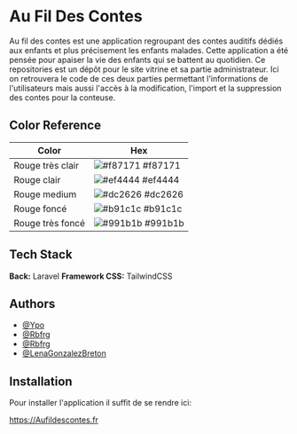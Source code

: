 
# Au Fil Des Contes

Au fil des contes est une application regroupant des contes auditifs dédiés aux enfants et plus précisement les enfants malades.
Cette application a été pensée pour apaiser la vie des enfants qui se battent au quotidien.
Ce repositories est un dépôt pour le site vitrine et sa partie administrateur. 
Ici on retrouvera le code de ces deux parties permettant l'informations de l'utilisateurs mais aussi l'accès à la modification, l'import et la suppression des contes pour la conteuse.

## Color Reference

| Color             | Hex                                                                |
| ----------------- | ------------------------------------------------------------------ |
| Rouge très clair | ![#f87171 ](https://via.placeholder.com/10/f87171?text=+) #f87171  |
| Rouge clair | ![#ef4444](https://via.placeholder.com/10/ef4444?text=+) #ef4444 |
| Rouge medium | ![#dc2626](https://via.placeholder.com/10/dc2626?text=+) #dc2626 |
| Rouge foncé | ![#b91c1c](https://via.placeholder.com/10/b91c1c?text=+) #b91c1c |
| Rouge très foncé | ![#991b1b](https://via.placeholder.com/10/991b1b?text=+) #991b1b |


## Tech Stack

**Back:** Laravel
**Framework CSS:** TailwindCSS


## Authors
- [@Ypo](https://github.com/Ypo)
- [@Rbfrg](https://github.com/rbfrg)
- [@Rbfrg](https://github.com/rbfrg)
- [@LenaGonzalezBreton](https://github.com/LenaGonzalezBreton)


## Installation
Pour installer l'application il suffit de se rendre ici:

https://Aufildescontes.fr
